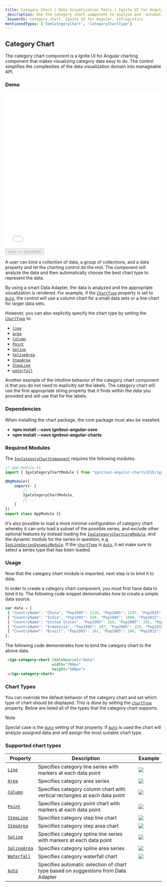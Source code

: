 ```yaml
---
title: Category Chart | Data Visualization Tools | Ignite UI for Angular | Infragistics
_description: Use the category chart component to analyze and  automatically choose the best chart type to represent data. Learn about our chart types for visualization.
_keywords: category chart, Ignite UI for Angular, infragistics
mentionedTypes: ['XamCategoryChart', 'CategoryChartType']
---
```


## Category Chart

The category chart component is a Ignite UI for Angular charting component that makes visualizing category data easy to do. The control simplifies the complexities of the data visualization domain into manageable API.

### Demo

<div class="sample-container loading" style="height: 500px">
    <iframe id="category-chart-overview-iframe" src='{environment:demosBaseUrl}/charts/category-chart-overview' width="100%" height="100%" seamless frameBorder="0" onload="onXPlatSampleIframeContentLoaded(this);"></iframe>
</div>

<div>
    <button data-localize="stackblitz" disabled class="stackblitz-btn"   data-iframe-id="category-chart-overview-iframe" data-demos-base-url="{environment:demosBaseUrl}">View on StackBlitz
    </button>
</div>

<div class="divider--half"></div>

 A user can bind a collection of data, a group of collections, and a data property and let the charting control do the rest. The component will analyze the data and then automatically choose the best chart type to represent the data.

By using a smart Data Adapter, the data is analyzed and the appropriate visualization is rendered. For example, if the [`ChartType`](categorychart.md) property is set to [`Auto`](categorychart.md), the control will use a column chart for a small data sets or a line chart for larger data sets.

However, you can also explicitly specify the chart type by setting the [`ChartType`](categorychart.md) to:

-   [`line`](categorychart.md)
-   [`area`](categorychart.md)
-   [`Column`](categorychart.md)
-   [`Point`](categorychart.md)
-   [`Spline`](categorychart.md)
-   [`SplineArea`](categorychart.md)
-   [`StepArea`](categorychart.md)
-   [`StepLine`](categorychart.md)
-   [`waterfall`](categorychart.md)

Another example of the intuitive behavior of the category chart component is that you do not need to explicitly set the labels. The category chart will use the first appropriate string property that it finds within the data you provided and will use that for the labels.

### Dependencies

When installing the chart package, the core package must also be installed.

-   **npm install --save igniteui-angular-core**
-   **npm install --save igniteui-angular-charts**

### Required Modules

The [`IgxCategoryChartComponent`](categorychart.md) requires the following modules:

```ts
// app.module.ts
import { IgxCategoryChartModule } from "igniteui-angular-charts/ES5/igx-category-chart-module";

@NgModule({
    imports: [
        // ...
        IgxCategoryChartModule,
        // ...
    ]
})
export class AppModule {}
```

It's also possible to load a more minimal configuration of category chart whereby it can only load a subset of the possible series, and exclude other optional features by instead loading the [`IgxCategoryChartCoreModule`](categorychart.md), and the dynamic module for the series in question, e.g. [`IgxLineSeriesDynamicModule`](categorychart.md). If the [`chartType`](categorychart.md) is [`Auto`](categorychart.md), it wil make sure to select a series type that has been loaded.

<div class="divider--half"></div>

### Usage

Now that the category chart module is imported, next step is to bind it to data.

In order to create a category chart component, you must first have data to bind it to. The following code snippet demonstrates how to create a simple data source.

```ts
var data = [
 { "CountryName": "China", "Pop1995": 1216, "Pop2005": 1297, "Pop2015": 1361, "Pop2025": 1394 },
 { "CountryName": "India", "Pop1995": 920, "Pop2005": 1090, "Pop2015": 1251, "Pop2025": 1396 },
 { "CountryName": "United States", "Pop1995": 266, "Pop2005": 295, "Pop2015": 322, "Pop2025": 351 },
 { "CountryName": "Indonesia", "Pop1995": 197, "Pop2005": 229, "Pop2015": 256, "Pop2025": 277 },
 { "CountryName": "Brazil", "Pop1995": 161, "Pop2005": 186, "Pop2015": 204, "Pop2025": 218 }
];
```

The following code demonstrates how to bind the category chart to the above data.

```html
 <igx-category-chart [dataSource]="data"
                     width="700px"
                     height="500px">
 </igx-category-chart>
```

<div class="divider--half"></div>

### Chart Types

You can override the default behavior of the category chart and set which type of chart should be displayed. This is done by setting the [`chartType`](categorychart.md) property.
Below are listed all of the types that the category chart supports.

> [!NOTE]
> Special case is the [`Auto`](categorychart.md) setting of that property. If [`Auto`](categorychart.md) is used the chart will analyze assigned data and will assign the most suitable chart type.

### Supported chart types

| Property                                                                                | Description                                                                        | Example                                      |
| --------------------------------------------------------------------------------------- | ---------------------------------------------------------------------------------- | -------------------------------------------- |
| [`Line`](categorychart.md)             | Specifies category line series with markers at each data point                     | ![](../images/category_chart_line.png)       |
| [`Area`](categorychart.md)             | Specifies category area series                                                     | ![](../images/category_chart_area.png)       |
| [`Column`](categorychart.md)         | Specifies category column chart with vertical rectangles at each data point        | ![](../images/category_chart_column.png)     |
| [`Point`](categorychart.md)           | Specifies category point chart with markers at each data point                     | ![](../images/category_chart_point.png)      |
| [`StepLine`](categorychart.md)     | Specifies category step line chart                                                 | ![](../images/category_chart_stepline.png)   |
| [`StepArea`](categorychart.md)     | Specifies category step area chart                                                 | ![](../images/category_chart_steparea.png)   |
| [`Spline`](categorychart.md)         | Specifies category spline line series with markers at each data point              | ![](../images/category_chart_spline.png)     |
| [`SplineArea`](categorychart.md) | Specifies category spline area series                                              | ![](../images/category_chart_splinearea.png) |
| [`Waterfall`](categorychart.md)   | Specifies category waterfall chart                                                 | ![](../images/category_chart_waterfall.png)  |
| [`Auto`](categorychart.md)             | Specifies automatic selection of chart type based on suggestions from Data Adapter |                                              |
